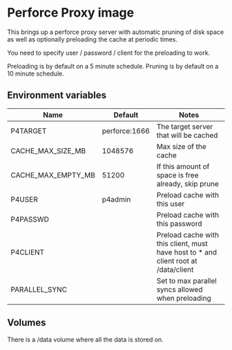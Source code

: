 # Perforce Proxy image

This brings up a perforce proxy server with automatic pruning of disk space as well as optionally preloading the cache at periodic times.

You need to specify user / password / client for the preloading to work.

Preloading is by default on a 5 minute schedule.
Pruning is by default on a 10 minute schedule.


## Environment variables

|Name         |Default       |Notes                                          |
|-------------|--------------|-----------------------------------------------|
|P4TARGET     |perforce:1666 |The target server that will be cached          |
|CACHE_MAX_SIZE_MB|1048576   |Max size of the cache                          |
|CACHE_MAX_EMPTY_MB|51200    |If this amount of space is free already, skip prune|
|P4USER       |p4admin       |Preload cache with this user                   |
|P4PASSWD     |              |Preload cache with this password               |
|P4CLIENT     |              |Preload cache with this client, must have host to * and client root at /data/client|
|PARALLEL_SYNC|              |Set to max parallel syncs allowed when preloading|

## Volumes

There is a /data volume where all the data is stored on.

